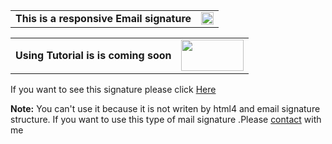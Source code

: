 <table border="0">
  <tr>
    <td><b>This is a responsive Email signature</b></td>
     <td><img style="height: 20px;max-width: 25px;left: 10px" src="https://www.bing.com/th/id/OGC.e69d9064d5c02d16f5b8683c96f39678?pid=1.7&rurl=https%3a%2f%2fcdn.dribbble.com%2fusers%2f767222%2fscreenshots%2f2149436%2fmail-animation.gif&ehk=SLvx2WdsSzM60SS289ACqHyl8OFFVAQATOyrqQhhXZs%3d"></td>
  </tr>
</table>

<table border="0">
  <tr>
    <td><b>Using Tutorial is is coming soon</b></td>
    <td><img style="height: 50px;width: 100px" src="https://www.bing.com/th/id/OGC.1cd3c93ea276b4acbe486cb45fc850e8?pid=1.7&rurl=https%3a%2f%2fwww.downgraf.com%2fwp-content%2fuploads%2f2014%2f09%2f15-progress_bar.gif&ehk=DI3Ub3iFwXV3YcyjKs0Mj97frfI1GSPhcxLb2Qav514%3d"></td>
  </tr>
</table>
<p>If you want to see this signature please click <a href="https://tanvirabsar.github.io/E-mail_signature/">Here</a></p>
<b>Note:</b> You can't use it because it is not writen by html4 and email signature structure. If you want to use this type of mail signature .Please <a href="#">contact</a> with me 

